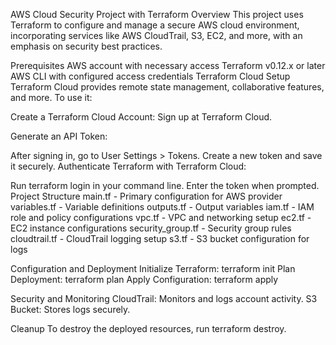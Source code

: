 AWS Cloud Security Project with Terraform
Overview
This project uses Terraform to configure and manage a secure AWS cloud environment, incorporating services like AWS CloudTrail, S3, EC2, and more, with an emphasis on security best practices.

Prerequisites
AWS account with necessary access
Terraform v0.12.x or later
AWS CLI with configured access credentials
Terraform Cloud Setup
Terraform Cloud provides remote state management, collaborative features, and more. To use it:

Create a Terraform Cloud Account: Sign up at Terraform Cloud.

Generate an API Token:

After signing in, go to User Settings > Tokens.
Create a new token and save it securely.
Authenticate Terraform with Terraform Cloud:

Run terraform login in your command line.
Enter the token when prompted.
Project Structure
main.tf - Primary configuration for AWS provider
variables.tf - Variable definitions
outputs.tf - Output variables
iam.tf - IAM role and policy configurations
vpc.tf - VPC and networking setup
ec2.tf - EC2 instance configurations
security_group.tf - Security group rules
cloudtrail.tf - CloudTrail logging setup
s3.tf - S3 bucket configuration for logs

Configuration and Deployment
Initialize Terraform: terraform init
Plan Deployment: terraform plan
Apply Configuration: terraform apply

Security and Monitoring
CloudTrail: Monitors and logs account activity.
S3 Bucket: Stores logs securely.

Cleanup
To destroy the deployed resources, run terraform destroy.
